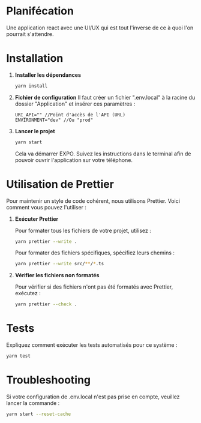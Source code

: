 # Planifécation

Une application react avec une UI/UX qui est tout l'inverse de ce à quoi l'on pourrait s'attendre.

# Installation

1. **Installer les dépendances**

   ```bash
   yarn install
   ```

2. **Fichier de configuration**
   Il faut créer un fichier ".env.local" à la racine du dossier "Application" et insérer ces paramètres :

   ```
   URI_API="" //Point d'accès de l'API (URL)
   ENVIRONMENT="dev" //Ou "prod"
   ```

3. **Lancer le projet**

   ```bash
   yarn start
   ```

   Cela va démarrer EXPO. Suivez les instructions dans le terminal afin de pouvoir ouvrir l'application sur votre téléphone.

# Utilisation de Prettier

Pour maintenir un style de code cohérent, nous utilisons Prettier. Voici comment vous pouvez l'utiliser :

1. **Exécuter Prettier**

   Pour formater tous les fichiers de votre projet, utilisez :

   ```bash
   yarn prettier --write .
   ```

   Pour formater des fichiers spécifiques, spécifiez leurs chemins :

   ```bash
   yarn prettier --write src/**/*.ts
   ```

2. **Vérifier les fichiers non formatés**

   Pour vérifier si des fichiers n'ont pas été formatés avec Prettier, exécutez :

   ```bash
   yarn prettier --check .
   ```

# Tests

Expliquez comment exécuter les tests automatisés pour ce système :

```bash
yarn test
```

# Troubleshooting

Si votre configuration de .env.local n'est pas prise en compte, veuillez lancer la commande :

```bash
yarn start --reset-cache
```
